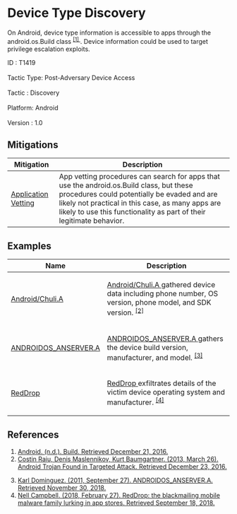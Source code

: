 <div class="container-fluid">
 <h1>
  Device Type Discovery
 </h1>
 <div class="row">
  <div class="col-md-8 description-body">
   <p>
    On Android, device type information is accessible to apps through the android.os.Build class
    <span class="scite-citeref-number" data-reference="Android-Build" id="scite-ref-1-a">
     <sup>
      <a aria-describedby="qtip-0" data-hasqtip="0" href="https://zeltser.com/third-party-keyboards-security/" target="_blank">
       [1]
      </a>
     </sup>
    </span>
    . Device information could be used to target privilege escalation exploits.
   </p>
  </div>
  <div class="col-md-4">
   <div class="card">
    <div class="card-body">
     <div class="card-data">
      <span class="h5 card-title">
       ID
      </span>
      : T1419
      <br/>
      <br/>
     </div>
     <div class="card-data">
      <span class="h5 card-title">
       Tactic Type:
      </span>
      Post-Adversary Device Access
      <br/>
      <br/>
     </div>
     <div class="card-data">
      <span class="h5 card-title">
       Tactic
      </span>
      : Discovery
      <br/>
      <br/>
     </div>
     <div class="card-data">
      <span class="h5 card-title">
       Platform:
      </span>
      Android
      <br/>
      <br/>
     </div>
     <div class="card-data">
      <span class="h5 card-title">
      </span>
     </div>
     <div class="card-data">
      <span class="h5 card-title">
      </span>
     </div>
     <div class="card-data">
      <span class="h5 card-title">
      </span>
     </div>
     <div class="card-data">
      <span class="h5 card-title">
      </span>
     </div>
     <div class="card-data">
      <span class="h5 card-title">
      </span>
     </div>
     <div class="card-data">
      <span class="h5 card-title">
      </span>
     </div>
     <div class="card-data">
      <span class="h5 card-title">
      </span>
     </div>
     <div class="card-data">
      <span class="h5 card-title">
      </span>
     </div>
     <div class="card-data">
      <span class="h5 card-title">
      </span>
     </div>
     <div class="card-data">
      <span class="h5 card-title">
      </span>
     </div>
     <div class="card-data">
      <span class="h5 card-title">
      </span>
     </div>
     <div class="card-data">
      <span class="h5 card-title">
       Version
      </span>
      : 1.0
     </div>
    </div>
   </div>
  </div>
 </div>
 <h2 class="pt-3" id="mitigations">
  Mitigations
 </h2>
 <table class="table table-bordered table-light mt-2">
  <thead>
   <tr>
    <th scope="col">
     Mitigation
    </th>
    <th scope="col">
     Description
    </th>
   </tr>
  </thead>
  <tbody class="bg-white">
   <tr>
    <td>
     <a href="https://attack.mitre.org/mitigations/M1005">
      Application Vetting
     </a>
    </td>
    <td>
     App vetting procedures can search for apps that use the android.os.Build class, but these procedures could potentially be evaded and are likely not practical in this case, as many apps are likely to use this functionality as part of their legitimate behavior.
    </td>
   </tr>
  </tbody>
 </table>
 <h2 class="pt-3" id="examples">
  Examples
 </h2>
 <table class="table table-bordered table-light mt-2">
  <thead>
   <tr>
    <th scope="col">
     Name
    </th>
    <th scope="col">
     Description
    </th>
   </tr>
  </thead>
  <tbody class="bg-white">
   <tr>
    <td>
     <a href="https://attack.mitre.org/software/S0304">
      Android/Chuli.A
     </a>
    </td>
    <td>
     <p>
      <a href="https://attack.mitre.org/software/S0304">
       Android/Chuli.A
      </a>
      gathered device data including phone number, OS version, phone model, and SDK version.
      <span class="scite-citeref-number" data-reference="Kaspersky-WUC" id="scite-ref-2-a" onclick="scrollToRef('scite-2')">
       <sup>
        <a aria-describedby="qtip-1" data-hasqtip="1" href="https://securelist.com/android-trojan-found-in-targeted-attack-58/35552/" target="_blank">
         [2]
        </a>
       </sup>
      </span>
     </p>
    </td>
   </tr>
   <tr>
    <td>
     <a href="https://attack.mitre.org/software/S0310">
      ANDROIDOS_ANSERVER.A
     </a>
    </td>
    <td>
     <p>
      <a href="https://attack.mitre.org/software/S0310">
       ANDROIDOS_ANSERVER.A
      </a>
      gathers the device build version, manufacturer, and model.
      <span class="scite-citeref-number" data-reference="TrendMicro-Anserver2" id="scite-ref-3-a" onclick="scrollToRef('scite-3')">
       <sup>
        <a aria-describedby="qtip-2" data-hasqtip="2" href="https://www.trendmicro.com/vinfo/us/threat-encyclopedia/malware/ANDROIDOS_ANSERVER.A" target="_blank">
         [3]
        </a>
       </sup>
      </span>
     </p>
    </td>
   </tr>
   <tr>
    <td>
     <a href="https://attack.mitre.org/software/S0326">
      RedDrop
     </a>
    </td>
    <td>
     <p>
      <a href="https://attack.mitre.org/software/S0326">
       RedDrop
      </a>
      exfiltrates details of the victim device operating system and manufacturer.
      <span class="scite-citeref-number" data-reference="Wandera-RedDrop" id="scite-ref-4-a" onclick="scrollToRef('scite-4')">
       <sup>
        <a aria-describedby="qtip-3" data-hasqtip="3" href="https://www.wandera.com/reddrop-malware/" target="_blank">
         [4]
        </a>
       </sup>
      </span>
     </p>
    </td>
   </tr>
  </tbody>
 </table>
 <h2 class="pt-3" id="references">
  References
 </h2>
 <div class="row">
  <div class="col">
   <ol>
    <li>
     <span class="scite-citation" id="scite-1">
      <span class="scite-citation-text">
       <a class="external text" href="https://zeltser.com/third-party-keyboards-security/" name="scite-1" rel="nofollow" target="_blank">
        Android. (n.d.). Build. Retrieved December 21, 2016.
       </a>
      </span>
     </span>
    </li>
    <li>
     <span class="scite-citation" id="scite-2">
      <span class="scite-citation-text">
       <a class="external text" href="https://securelist.com/android-trojan-found-in-targeted-attack-58/35552/" name="scite-2" rel="nofollow" target="_blank">
        Costin Raiu, Denis Maslennikov, Kurt Baumgartner. (2013, March 26). Android Trojan Found in Targeted Attack. Retrieved December 23, 2016.
       </a>
      </span>
     </span>
    </li>
   </ol>
  </div>
  <div class="col">
   <ol start="3.0">
    <li>
     <span class="scite-citation" id="scite-3">
      <span class="scite-citation-text">
       <a class="external text" href="https://www.trendmicro.com/vinfo/us/threat-encyclopedia/malware/ANDROIDOS_ANSERVER.A" name="scite-3" rel="nofollow" target="_blank">
        Karl Dominguez. (2011, September 27). ANDROIDOS_ANSERVER.A. Retrieved November 30, 2018.
       </a>
      </span>
     </span>
    </li>
    <li>
     <span class="scite-citation" id="scite-4">
      <span class="scite-citation-text">
       <a class="external text" href="https://www.wandera.com/reddrop-malware/" name="scite-4" rel="nofollow" target="_blank">
        Nell Campbell. (2018, February 27). RedDrop: the blackmailing mobile malware family lurking in app stores. Retrieved September 18, 2018.
       </a>
      </span>
     </span>
    </li>
   </ol>
  </div>
 </div>
</div>
